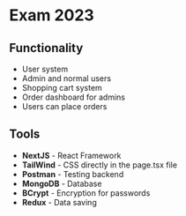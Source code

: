 # Exam 2023

## Functionality

- User system
- Admin and normal users
- Shopping cart system
- Order dashboard for admins
- Users can place orders

## Tools

- **NextJS** - React Framework
- **TailWind** - CSS directly in the page.tsx file
- **Postman** - Testing backend
- **MongoDB** - Database
- **BCrypt** - Encryption for passwords
- **Redux** - Data saving
